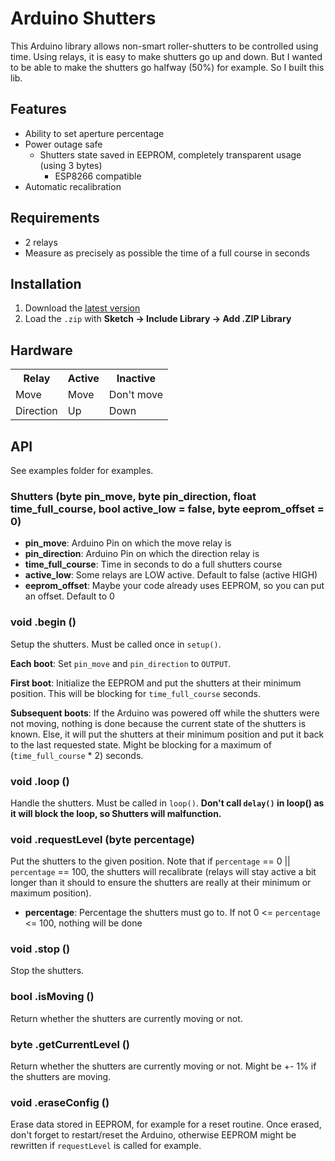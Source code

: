 # Arduino Shutters

This Arduino library allows non-smart roller-shutters to be controlled using time.
Using relays, it is easy to make shutters go up and down. But I wanted to be able
to make the shutters go halfway (50%) for example. So I built this lib.

## Features

* Ability to set aperture percentage
* Power outage safe
  * Shutters state saved in EEPROM, completely transparent usage (using 3 bytes)
    * ESP8266 compatible
* Automatic recalibration

## Requirements

* 2 relays
* Measure as precisely as possible the time of a full course in seconds

## Installation

1. Download the [latest version](https://github.com/marvinroger/arduino-shutters/archive/master.zip)
2. Load the `.zip` with **Sketch → Include Library → Add .ZIP Library**

## Hardware

<table>
  <tr>
    <th>Relay</th>
    <th>Active</th>
    <th>Inactive</th>
  </tr>
  <tr>
    <td>Move</td>
    <td>Move</td>
    <td>Don't move</td>
  </tr>
  <tr>
    <td>Direction</td>
    <td>Up</td>
    <td>Down</td>
  </tr>
</table>

## API

See examples folder for examples.

### Shutters (byte pin_move, byte pin_direction, float time_full_course, bool active_low = false, byte eeprom_offset = 0)

* **pin_move**: Arduino Pin on which the move relay is
* **pin_direction**: Arduino Pin on which the direction relay is
* **time_full_course**: Time in seconds to do a full shutters course
* **active_low**: Some relays are LOW active. Default to false (active HIGH)
* **eeprom_offset**: Maybe your code already uses EEPROM, so you can put an offset. Default to 0

### void .begin ()

Setup the shutters. Must be called once in `setup()`.

**Each boot**: Set `pin_move` and `pin_direction` to `OUTPUT`.

**First boot**: Initialize the EEPROM and put the shutters at their minimum position. This will be blocking for `time_full_course` seconds.

**Subsequent boots**: If the Arduino was powered off while the shutters were not moving, nothing is done because the current state of the shutters is known. Else, it will put the shutters at their minimum position and put it back to the last requested state. Might be blocking for a maximum of (`time_full_course` * 2) seconds.

### void .loop ()

Handle the shutters. Must be called in `loop()`. **Don't call `delay()` in loop() as it will block the loop, so Shutters will malfunction.**

### void .requestLevel (byte percentage)

Put the shutters to the given position.
Note that if `percentage` == 0 || `percentage` == 100, the shutters will recalibrate (relays will stay active a bit longer than it should to ensure the shutters are really at their minimum or maximum position).

* **percentage**: Percentage the shutters must go to. If not 0 <= `percentage` <= 100, nothing will be done

### void .stop ()

Stop the shutters.

### bool .isMoving ()

Return whether the shutters are currently moving or not.

### byte .getCurrentLevel ()

Return whether the shutters are currently moving or not. Might be +- 1% if the shutters are moving.

### void .eraseConfig ()

Erase data stored in EEPROM, for example for a reset routine.
Once erased, don't forget to restart/reset the Arduino, otherwise EEPROM might
be rewritten if `requestLevel` is called for example.
